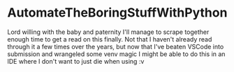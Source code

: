 # AutomateTheBoringStuffWithPython
Lord willing with the baby and paternity I'll manage to scrape together enough time to get a read on this finally. 
Not that I haven't already read through it a few times over the years, but now that I've beaten VSCode into submission and wrangeled some venv magic I might be able to do this in an IDE where I don't want to just die when using :v
